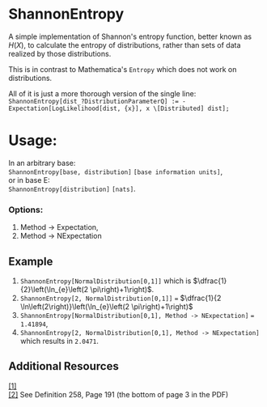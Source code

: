 # ShannonEntropy
A simple implementation of Shannon's entropy function, better known as $H(X)$, to calculate the entropy of distributions, rather than sets of data
realized by those distributions.

This is in contrast to Mathematica's `Entropy` which does not work on distributions.

All of it is just a more thorough version of the single line:\
``ShannonEntropy[dist_?DistributionParameterQ] := -Expectation[LogLikelihood[dist, {x}], x \[Distributed] dist];``
# Usage:
 
 In an arbitrary base: \
    ``ShannonEntropy[base, distribution]`` ``[base information units]``, \
 or in base E: \
    ``ShannonEntropy[distribution]`` ``[nats]``.
    
 ### Options:
  1. Method -> Expectation,
  2. Method -> NExpectation
    
## Example
  1. ``ShannonEntropy[NormalDistribution[0,1]]`` which is $\dfrac{1}{2}\left(\ln_{e}\left(2 \pi\right)+1\right)$.
  2. ``ShannonEntropy[2, NormalDistribution[0,1]]`` ``=`` $\dfrac{1}{2 \ln\left(2\right)}\left(\ln_{e}\left(2 \pi\right)+1\right)$
  3. ``ShannonEntropy[NormalDistribution[0,1], Method -> NExpectation]`` ``=`` ``1.41894``,
  4. ``ShannonEntropy[2, NormalDistribution[0,1], Method -> NExpectation]`` which results in ``2.0471``.
  
## Additional Resources
[[1]](https://www.stat.cmu.edu/~cshalizi/754/2006/) \
[[2]](https://www.stat.cmu.edu/~cshalizi/754/2006/notes/lecture-28.pdf) See Definition 258, Page 191 (the bottom of page 3 in the PDF)
